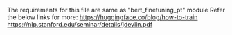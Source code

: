 The requirements for this file are same as "bert_finetuning_pt" module
Refer the below links for more:
https://huggingface.co/blog/how-to-train 
https://nlp.stanford.edu/seminar/details/jdevlin.pdf 
